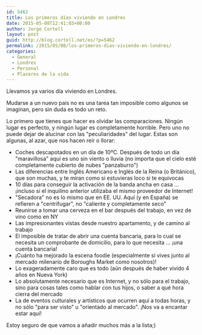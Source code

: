 ```yaml
---
id: 5462
title: Los primeros días viviendo en Londres
date: 2015-05-08T12:41:03+00:00
author: Jorge Cortell
layout: post
guid: http://blog.cortell.net/es/?p=5462
permalink: /2015/05/08/los-primeros-dias-viviendo-en-londres/
categories:
  - General
  - Londres
  - Personal
  - Placeres de la vida
---
```

Llevamos ya varios día viviendo en Londres.

Mudarse a un nuevo país no es una tarea tan imposible como algunos se imaginan, pero sin duda es todo un reto.

Lo primero que tienes que hacer es olvidar las comparaciones. Ningún lugar es perfecto, y ningún lugar es completamente horrible. Pero uno no puede dejar de alucinar con las "peculiaridades" del lugar. Estas son algunas, al azar, que nos hacen reír o llorar:

  * Coches descapotados en un día de 10ºC. Después de todo un día "maravillosa" aquí es uno sin viento o lluvia (no importa que el cielo esté completamente cubierto de nubes "panzaburro")
  * Las diferencias entre Inglés Americano e Inglés de la Reina (o Británico), que son muchas, y te miran como si estuvieras loco si te equivocas
  * 10 días para conseguir la activación de la banda ancha en casa ... ¡incluso si el inquilino anterior utilizaba el mismo proveedor de Internet!
  * "Secadora" no es lo mismo que en EE. UU. Aquí (y en España) se refieren a "centrifugar", no "caliente y completamente seco"
  * Reunirse a tomar una cerveza en el bar después del trabajo, en vez de vino como en NY
  * Las impresionantes vistas desde nuestro apartamento, y de camino al trabajo
  * El imposible de tratar de abrir una cuenta bancaria, para lo cual se necesita un comprobante de domicilio, para lo que necesita ... ¡una cuenta bancaria!
  * ¡Cuánto ha mejorado la escena foodie (especialmente si vives junto al mercado milenario de Boroughs Market como nosotros)!
  * Lo exageradamente caro que es todo (aún después de haber vivido 4 años en Nueva York)
  * Lo absolutamente necesario que es Internet, y no sólo para el trabajo, sino para cosas tales como hablar con tus hijos, o saber a qué hora cierra del mercado
  * La de eventos culturales y artísticos que ocurren aquí a todas horas, y no sólo "para ser visto" u "orientado al mercado". ¡Nos va a encantar estar aquí!

Estoy seguro de que vamos a añadir muchos más a la lista;)